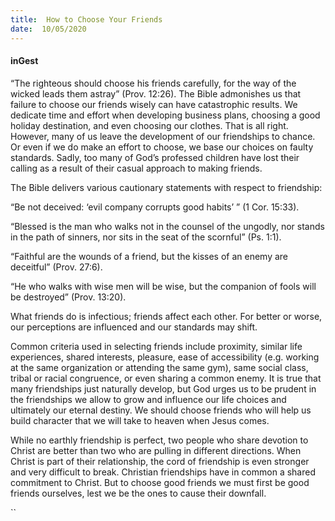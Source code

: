 ```yaml
---
title:  How to Choose Your Friends
date:  10/05/2020
---
```


#### inGest

“The righteous should choose his friends carefully, for the way of the wicked leads them astray” (Prov. 12:26). The Bible admonishes us that failure to choose our friends wisely can have catastrophic results. We dedicate time and effort when developing business plans, choosing a good holiday destination, and even choosing our clothes. That is all right. However, many of us leave the development of our friendships to chance. Or even if we do make an effort to choose, we base our choices on faulty standards. Sadly, too many of God’s professed children have lost their calling as a result of their casual approach to making friends.

The Bible delivers various cautionary statements with respect to friendship:

“Be not deceived: ‘evil company corrupts good habits’ ” (1 Cor. 15:33).

“Blessed is the man who walks not in the counsel of the ungodly, nor stands in the path of sinners, nor sits in the seat of the scornful” (Ps. 1:1).

“Faithful are the wounds of a friend, but the kisses of an enemy are deceitful” (Prov. 27:6).

“He who walks with wise men will be wise, but the companion of fools will be destroyed” (Prov. 13:20).

What friends do is infectious; friends affect each other. For better or worse, our perceptions are influenced and our standards may shift.

Common criteria used in selecting friends include proximity, similar life experiences, shared interests, pleasure, ease of accessibility (e.g. working at the same organization or attending the same gym), same social class, tribal or racial congruence, or even sharing a common enemy. It is true that many friendships just naturally develop, but God urges us to be prudent in the friendships we allow to grow and influence our life choices and ultimately our eternal destiny. We should choose friends who will help us build character that we will take to heaven when Jesus comes.

While no earthly friendship is perfect, two people who share devotion to Christ are better than two who are pulling in different directions. When Christ is part of their relationship, the cord of friendship is even stronger and very difficult to break. Christian friendships have in common a shared commitment to Christ. But to choose good friends we must first be good friends ourselves, lest we be the ones to cause their downfall.

``